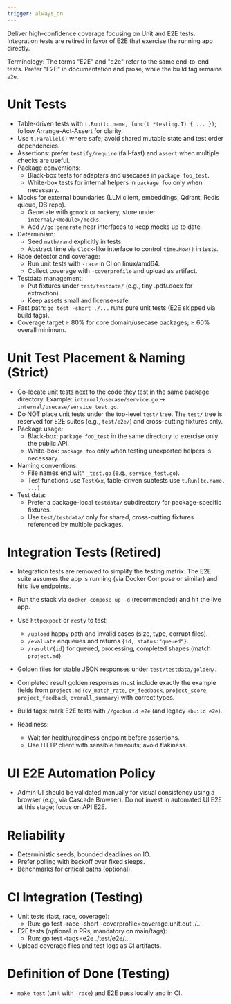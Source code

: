 ```yaml
---
trigger: always_on
---
```


Deliver high-confidence coverage focusing on Unit and E2E tests. Integration tests are retired in favor of E2E that exercise the running app directly.

Terminology: The terms "E2E" and "e2e" refer to the same end-to-end tests. Prefer "E2E" in documentation and prose, while the build tag remains `e2e`.

# Unit Tests
- Table-driven tests with `t.Run(tc.name, func(t *testing.T) { ... })`; follow Arrange-Act-Assert for clarity.
- Use `t.Parallel()` where safe; avoid shared mutable state and test order dependencies.
- Assertions: prefer `testify/require` (fail-fast) and `assert` when multiple checks are useful.
- Package conventions:
  - Black-box tests for adapters and usecases in `package foo_test`.
  - White-box tests for internal helpers in `package foo` only when necessary.
- Mocks for external boundaries (LLM client, embeddings, Qdrant, Redis queue, DB repo).
  - Generate with `gomock` or `mockery`; store under `internal/<module>/mocks`.
  - Add `//go:generate` near interfaces to keep mocks up to date.
- Determinism:
  - Seed `math/rand` explicitly in tests.
  - Abstract time via `Clock`-like interface to control `time.Now()` in tests.
- Race detector and coverage:
  - Run unit tests with `-race` in CI on linux/amd64.
  - Collect coverage with `-coverprofile` and upload as artifact.
- Testdata management:
  - Put fixtures under `test/testdata/` (e.g., tiny .pdf/.docx for extraction).
  - Keep assets small and license-safe.
- Fast path: `go test -short ./...` runs pure unit tests (E2E skipped via build tags).
- Coverage target ≥ 80% for core domain/usecase packages; ≥ 60% overall minimum.

# Unit Test Placement & Naming (Strict)
- Co-locate unit tests next to the code they test in the same package directory. Example: `internal/usecase/service.go` → `internal/usecase/service_test.go`.
- Do NOT place unit tests under the top-level `test/` tree. The `test/` tree is reserved for E2E suites (e.g., `test/e2e/`) and cross-cutting fixtures only.
- Package usage:
  - Black-box: `package foo_test` in the same directory to exercise only the public API.
  - White-box: `package foo` only when testing unexported helpers is necessary.
- Naming conventions:
  - File names end with `_test.go` (e.g., `service_test.go`).
  - Test functions use `TestXxx`, table-driven subtests use `t.Run(tc.name, ...)`.
- Test data:
  - Prefer a package-local `testdata/` subdirectory for package-specific fixtures.
  - Use `test/testdata/` only for shared, cross-cutting fixtures referenced by multiple packages.

# Integration Tests (Retired)
- Integration tests are removed to simplify the testing matrix. The E2E suite assumes the app is running (via Docker Compose or similar) and hits live endpoints.

- Run the stack via `docker compose up -d` (recommended) and hit the live app.
- Use `httpexpect` or `resty` to test:
  - `/upload` happy path and invalid cases (size, type, corrupt files).
  - `/evaluate` enqueues and returns `{id, status:"queued"}`.
  - `/result/{id}` for queued, processing, completed shapes (match `project.md`).
- Golden files for stable JSON responses under `test/testdata/golden/`.
- Completed result golden responses must include exactly the example fields from `project.md` (`cv_match_rate`, `cv_feedback`, `project_score`, `project_feedback`, `overall_summary`) with correct types.
- Build tags: mark E2E tests with `//go:build e2e` (and legacy `+build e2e`).
- Readiness:
  - Wait for health/readiness endpoint before assertions.
  - Use HTTP client with sensible timeouts; avoid flakiness.

# UI E2E Automation Policy
- Admin UI should be validated manually for visual consistency using a browser (e.g., via Cascade Browser). Do not invest in automated UI E2E at this stage; focus on API E2E.

# Reliability
- Deterministic seeds; bounded deadlines on IO.
- Prefer polling with backoff over fixed sleeps.
- Benchmarks for critical paths (optional).

# CI Integration (Testing)
- Unit tests (fast, race, coverage):
  - Run: go test -race -short -coverprofile=coverage.unit.out ./...
- E2E tests (optional in PRs, mandatory on main/tags):
  - Run: go test -tags=e2e ./test/e2e/...
- Upload coverage files and test logs as CI artifacts.

# Definition of Done (Testing)
- `make test` (unit with `-race`) and E2E pass locally and in CI.
